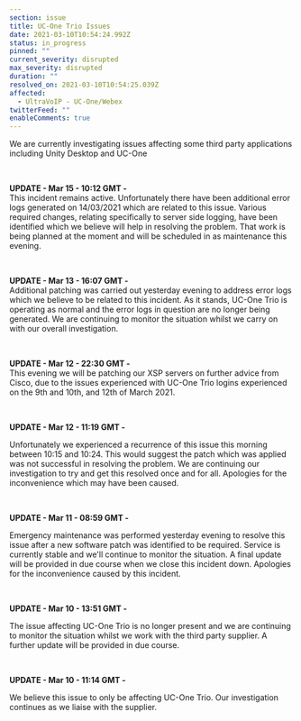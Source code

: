 ```yaml
---
section: issue
title: UC-One Trio Issues
date: 2021-03-10T10:54:24.992Z
status: in_progress
pinned: ""
current_severity: disrupted
max_severity: disrupted
duration: ""
resolved_on: 2021-03-10T10:54:25.039Z
affected:
  - UltraVoIP - UC-One/Webex
twitterFeed: ""
enableComments: true
---
```

We are currently investigating issues affecting some third party applications including Unity Desktop and UC-One

<br>

**UPDATE - Mar 15 - 10:12 GMT -**\
This incident remains active. Unfortunately there have been additional error logs generated on 14/03/2021 which are related to this issue. Various required changes, relating specifically to server side logging, have been identified which we believe will help in resolving the problem. That work is being planned at the moment and will be scheduled in as maintenance this evening. 

<br>

**UPDATE - Mar 13 - 16:07 GMT -**\
Additional patching was carried out yesterday evening to address error logs which we believe to be related to this incident. As it stands, UC-One Trio is operating as normal and the error logs in question are no longer being generated. We are continuing to monitor the situation whilst we carry on with our overall investigation. 

<br>

**UPDATE - Mar 12 - 22:30 GMT -**\
This evening we will be patching our XSP servers on further advice from Cisco, due to the issues experienced with UC-One Trio logins experienced on the 9th and 10th, and 12th of March 2021. 

<br>

**UPDATE - Mar 12 - 11:19 GMT -**

Unfortunately we experienced a recurrence of this issue this morning between 10:15 and 10:24. This would suggest the patch which was applied was not successful in resolving the problem. We are continuing our investigation to try and get this resolved once and for all. Apologies for the inconvenience which may have been caused.

<br>

**UPDATE - Mar 11 - 08:59 GMT -**

Emergency maintenance was performed yesterday evening to resolve this issue after a new software patch was identified to be required. Service is currently stable and we'll continue to monitor the situation. A final update will be provided in due course when we close this incident down. Apologies for the inconvenience caused by this incident.

<br>

**UPDATE - Mar 10 - 13:51 GMT -**

The issue affecting UC-One Trio is no longer present and we are continuing to monitor the situation whilst we work with the third party supplier. A further update will be provided in due course.

<br>

**UPDATE - Mar 10 - 11:14 GMT -**

We believe this issue to only be affecting UC-One Trio. Our investigation continues as we liaise with the supplier.